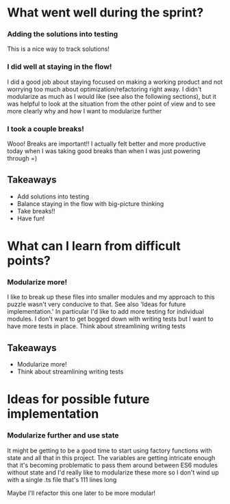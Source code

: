 # What went well during the sprint?

### Adding the solutions into testing

This is a nice way to track solutions!

### I did well at staying in the flow!

I did a good job about staying focused on making a working product and not
worrying too much about optimization/refactoring right away. I didn't modularize
as much as I would like (see also the following sections), but it was helpful to
look at the situation from the other point of view and to see more clearly why
and how I want to modularize further

### I took a couple breaks!

Wooo! Breaks are important!! I actually felt better and more productive today
when I was taking good breaks than when I was just powering through =)

## Takeaways

- Add solutions into testing
- Balance staying in the flow with big-picture thinking
- Take breaks!!
- Have fun!

# What can I learn from difficult points?

### Modularize more!

I like to break up these files into smaller modules and my approach to this
puzzle wasn't very conducive to that. See also 'Ideas for future
implementation.' In particular I'd like to add more testing for individual
modules. I don't want to get bogged down with writing tests but I want to have
more tests in place. Think about streamlining writing tests

## Takeaways

- Modularize more!
- Think about streamlining writing tests

# Ideas for possible future implementation

### Modularize further and use state

It might be getting to be a good time to start using factory functions with
state and all that in this project. The variables are getting intricate enough
that it's becoming problematic to pass them around between ES6 modules without
state and I'd really like to modularize these more so I don't wind up with a
single .ts file that's 111 lines long

Maybe I'll refactor this one later to be more modular!

